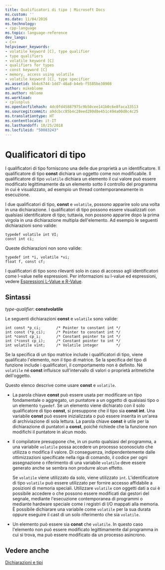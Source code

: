 ```yaml
---
title: Qualificatori di tipo | Microsoft Docs
ms.custom: ''
ms.date: 11/04/2016
ms.technology:
- cpp-language
ms.topic: language-reference
dev_langs:
- C++
helpviewer_keywords:
- volatile keyword [C], type qualifier
- type qualifiers
- volatile keyword [C]
- qualifiers for types
- const keyword [C]
- memory, access using volatile
- volatile keyword [C], type specifier
ms.assetid: bb4c6744-1dd7-40a8-b4eb-f5585be30908
author: mikeblome
ms.author: mblome
ms.workload:
- cplusplus
ms.openlocfilehash: 4dc0fd45887975c9b50cee141b0c6e8faca33513
ms.sourcegitcommit: a9dcbcc85b4c28eed280d8e451c494a00d8c4c25
ms.translationtype: HT
ms.contentlocale: it-IT
ms.lasthandoff: 10/25/2018
ms.locfileid: "50083243"
---
```

# <a name="type-qualifiers"></a>Qualificatori di tipo

I qualificatori di tipo forniscono una delle due proprietà a un identificatore. Il qualificatore di tipo **const** dichiara un oggetto come non modificabile. Il qualificatore di tipo `volatile` dichiara un elemento il cui valore può essere modificato legittimamente da un elemento sotto il controllo del programma in cui è visualizzato, ad esempio un thread contemporaneamente in esecuzione.

I due qualificatori di tipo, **const** e `volatile`, possono apparire solo una volta in una dichiarazione. I qualificatori di tipo possono essere visualizzati con qualsiasi identificatore di tipo; tuttavia, non possono apparire dopo la prima virgola in una dichiarazione multipla dell'elemento. Ad esempio le seguenti dichiarazioni sono valide:

```
typedef volatile int VI;
const int ci;
```

Queste dichiarazioni non sono valide:

```
typedef int *i, volatile *vi;
float f, const cf;
```

I qualificatori di tipo sono rilevanti solo in caso di accesso agli identificatori come l-value nelle espressioni. Per informazioni su l-value ed espressioni, vedere [Espressioni L-Value e R-Value](../c-language/l-value-and-r-value-expressions.md).

## <a name="syntax"></a>Sintassi

*type-qualifier*: **constvolatile**

Le seguenti dichiarazioni **const** e `volatile` sono valide:

```
int const *p_ci;       /* Pointer to constant int */
int const (*p_ci);     /* Pointer to constant int */
int *const cp_i;       /* Constant pointer to int */
int (*const cp_i);     /* Constant pointer to int */
int volatile vint;     /* Volatile integer        */
```

Se la specifica di un tipo matrice include i qualificatori di tipo, viene qualificato l'elemento, non il tipo di matrice. Se la specifica del tipo di funzione include i qualificatori, il comportamento non è definito. Né `volatile` né **const** influisce sull'intervallo di valori o proprietà aritmetiche dell'oggetto.

Questo elenco descrive come usare **const** e `volatile`.

- La parola chiave **const** può essere usata per modificare un tipo fondamentale o aggregato, un puntatore a un oggetto di qualsiasi tipo o un elemento `typedef`. Se un elemento viene dichiarato con il solo qualificatore di tipo **const**, si presuppone che il tipo sia **const int**. Una variabile **const** può essere inizializzata o può essere inserita in un'area di archiviazione di sola lettura. La parola chiave **const** è utile per la dichiarazione di puntatori a **const**, poiché richiede che la funzione non modifichi il puntatore in alcun modo.

- Il compilatore presuppone che, in un punto qualsiasi del programma, a una variabile `volatile` possa accedere un processo sconosciuto che utilizza o modifica il valore. Di conseguenza, indipendentemente dalle ottimizzazioni specificate nella riga di comando, il codice per ogni assegnazione o riferimento di una variabile `volatile` deve essere generato anche se sembra non produrre alcun effetto.

   Se `volatile` viene utilizzato da solo, viene utilizzato `int`. L'identificatore di tipo `volatile` può essere utilizzato per fornire accesso affidabile a posizioni di memoria speciali. Utilizzare `volatile` con oggetti dati a cui è possibile accedere o che possono essere modificati dai gestori del segnale, mediante l'esecuzione contemporanea di programmi o mediante hardware speciale come i registri di I/O mappati alla memoria. È possibile dichiarare una variabile come `volatile` per la sua durata oppure eseguire il cast di un solo riferimento che sia `volatile`.

- Un elemento può essere sia **const** che `volatile`. In questo caso l'elemento non può essere modificato legittimamente dal programma in cui si trova, ma può essere modificato da un processo asincrono.

## <a name="see-also"></a>Vedere anche

[Dichiarazioni e tipi](../c-language/declarations-and-types.md)